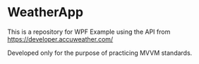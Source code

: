 # WeatherApp
This is a repository for WPF Example using the API from https://developer.accuweather.com/

Developed only for the purpose of practicing MVVM standards.

